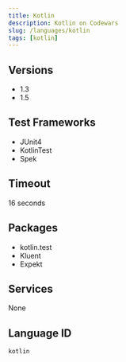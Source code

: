 ```yaml
---
title: Kotlin
description: Kotlin on Codewars
slug: /languages/kotlin
tags: [kotlin]
---
```



## Versions

- 1.3
- 1.5

## Test Frameworks

- JUnit4
- KotlinTest
- Spek

## Timeout

16 seconds

## Packages
- kotlin.test
- Kluent
- Expekt

## Services
None

## Language ID

`kotlin`
